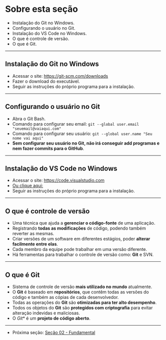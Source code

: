# Sobre esta seção

- Instalação do Git no Windows.
- Configurando o usuário no Git.
- Instalação do VS Code no Windows.
- O que é controle de versão.
- O que é Git.

---

## Instalação do Git no Windows

- Acessar o site: <https://git-scm.com/downloads>
- Fazer o download do executável.
- Seguir as instruções do próprio programa para a instalação.

---

## Configurando o usuário no Git

- Abra o Git Bash.
- Comando para configurar seu email: `git --global user.email "seuemail@vaiaqui.com"`
- Comando para configurar seu usuário: `git --global user.name "Seu nome vai aqui"`
- **Sem configurar seu usuário no Git, não irá conseguir add programas e nem fazer commits para o GitHub**.

---

## Instalação do VS Code no Windows

- Acessar o site: <https://code.visualstudio.com>
- [Ou clique aqui:](https://code.visualstudio.com)
- Seguir as instruções do próprio programa para a instalação.

---

## O que é controle de versão

- Uma técnica que ajuda a **gerenciar o código-fonte** de uma aplicação.
- Registrando **todas as modificações** de código, podendo também reverter as mesmas.
- Criar versões de um software em diferentes estágios, poder **alterar facilmente entre elas**.
- Cada membro da equipe pode trabalhar em uma versão diferente.
- Há ferramentas para trabalhar o controle de versão como: **Git** e SVN.

---

## O que é Git

- Sistema de controle de versão **mais utilizado no mundo** atualmente.
- O **Git** é baseado em **repositórios**, que contêm todas as versões do código e também as cópias de cada desenvolvedor.
- Todas as operações do **Git** são **otimizadas para ter alto desempenho**.
- Todos os objetos do **Git** são **protegidos com criptografia** para evitar alteração indevidas e maliciosas.
- O *Git** é um **projeto de código aberto**.

---

- Próxima seção: [Seção 02 - Fundamental](/Secao02-Fundamental/secao02.md)
